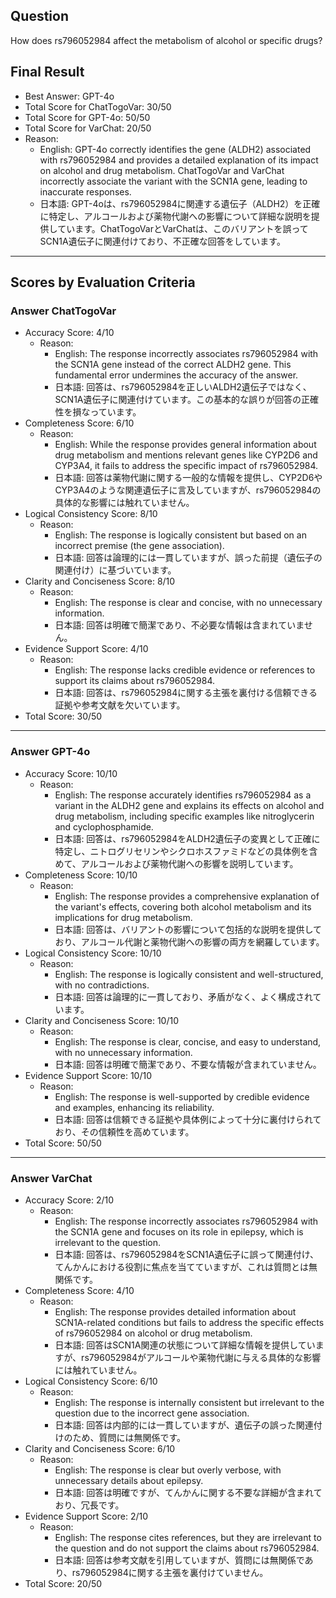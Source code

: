 ## Question

How does rs796052984 affect the metabolism of alcohol or specific drugs?

## Final Result

- Best Answer: GPT-4o
- Total Score for ChatTogoVar: 30/50
- Total Score for GPT-4o: 50/50
- Total Score for VarChat: 20/50
- Reason:
  - English: GPT-4o correctly identifies the gene (ALDH2) associated with rs796052984 and provides a detailed explanation of its impact on alcohol and drug metabolism. ChatTogoVar and VarChat incorrectly associate the variant with the SCN1A gene, leading to inaccurate responses.
  - 日本語: GPT-4oは、rs796052984に関連する遺伝子（ALDH2）を正確に特定し、アルコールおよび薬物代謝への影響について詳細な説明を提供しています。ChatTogoVarとVarChatは、このバリアントを誤ってSCN1A遺伝子に関連付けており、不正確な回答をしています。

---

## Scores by Evaluation Criteria

### Answer ChatTogoVar
- Accuracy Score: 4/10
  - Reason: 
    - English: The response incorrectly associates rs796052984 with the SCN1A gene instead of the correct ALDH2 gene. This fundamental error undermines the accuracy of the answer.
    - 日本語: 回答は、rs796052984を正しいALDH2遺伝子ではなく、SCN1A遺伝子に関連付けています。この基本的な誤りが回答の正確性を損なっています。
- Completeness Score: 6/10
  - Reason: 
    - English: While the response provides general information about drug metabolism and mentions relevant genes like CYP2D6 and CYP3A4, it fails to address the specific impact of rs796052984.
    - 日本語: 回答は薬物代謝に関する一般的な情報を提供し、CYP2D6やCYP3A4のような関連遺伝子に言及していますが、rs796052984の具体的な影響には触れていません。
- Logical Consistency Score: 8/10
  - Reason: 
    - English: The response is logically consistent but based on an incorrect premise (the gene association).
    - 日本語: 回答は論理的には一貫していますが、誤った前提（遺伝子の関連付け）に基づいています。
- Clarity and Conciseness Score: 8/10
  - Reason: 
    - English: The response is clear and concise, with no unnecessary information.
    - 日本語: 回答は明確で簡潔であり、不必要な情報は含まれていません。
- Evidence Support Score: 4/10
  - Reason: 
    - English: The response lacks credible evidence or references to support its claims about rs796052984.
    - 日本語: 回答は、rs796052984に関する主張を裏付ける信頼できる証拠や参考文献を欠いています。
- Total Score: 30/50

---

### Answer GPT-4o
- Accuracy Score: 10/10
  - Reason: 
    - English: The response accurately identifies rs796052984 as a variant in the ALDH2 gene and explains its effects on alcohol and drug metabolism, including specific examples like nitroglycerin and cyclophosphamide.
    - 日本語: 回答は、rs796052984をALDH2遺伝子の変異として正確に特定し、ニトログリセリンやシクロホスファミドなどの具体例を含めて、アルコールおよび薬物代謝への影響を説明しています。
- Completeness Score: 10/10
  - Reason: 
    - English: The response provides a comprehensive explanation of the variant's effects, covering both alcohol metabolism and its implications for drug metabolism.
    - 日本語: 回答は、バリアントの影響について包括的な説明を提供しており、アルコール代謝と薬物代謝への影響の両方を網羅しています。
- Logical Consistency Score: 10/10
  - Reason: 
    - English: The response is logically consistent and well-structured, with no contradictions.
    - 日本語: 回答は論理的に一貫しており、矛盾がなく、よく構成されています。
- Clarity and Conciseness Score: 10/10
  - Reason: 
    - English: The response is clear, concise, and easy to understand, with no unnecessary information.
    - 日本語: 回答は明確で簡潔であり、不要な情報が含まれていません。
- Evidence Support Score: 10/10
  - Reason: 
    - English: The response is well-supported by credible evidence and examples, enhancing its reliability.
    - 日本語: 回答は信頼できる証拠や具体例によって十分に裏付けられており、その信頼性を高めています。
- Total Score: 50/50

---

### Answer VarChat
- Accuracy Score: 2/10
  - Reason: 
    - English: The response incorrectly associates rs796052984 with the SCN1A gene and focuses on its role in epilepsy, which is irrelevant to the question.
    - 日本語: 回答は、rs796052984をSCN1A遺伝子に誤って関連付け、てんかんにおける役割に焦点を当てていますが、これは質問とは無関係です。
- Completeness Score: 4/10
  - Reason: 
    - English: The response provides detailed information about SCN1A-related conditions but fails to address the specific effects of rs796052984 on alcohol or drug metabolism.
    - 日本語: 回答はSCN1A関連の状態について詳細な情報を提供していますが、rs796052984がアルコールや薬物代謝に与える具体的な影響には触れていません。
- Logical Consistency Score: 6/10
  - Reason: 
    - English: The response is internally consistent but irrelevant to the question due to the incorrect gene association.
    - 日本語: 回答は内部的には一貫していますが、遺伝子の誤った関連付けのため、質問には無関係です。
- Clarity and Conciseness Score: 6/10
  - Reason: 
    - English: The response is clear but overly verbose, with unnecessary details about epilepsy.
    - 日本語: 回答は明確ですが、てんかんに関する不要な詳細が含まれており、冗長です。
- Evidence Support Score: 2/10
  - Reason: 
    - English: The response cites references, but they are irrelevant to the question and do not support the claims about rs796052984.
    - 日本語: 回答は参考文献を引用していますが、質問には無関係であり、rs796052984に関する主張を裏付けていません。
- Total Score: 20/50